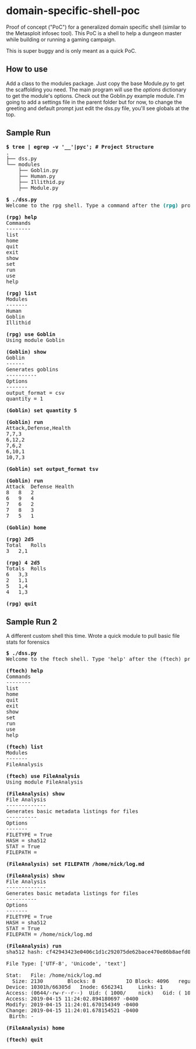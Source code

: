 # domain-specific-shell-poc
Proof of concept ("PoC") for a generalized domain specific shell (similar to the Metasploit infosec tool). This PoC is a shell to help a dungeon master while building or running a gaming campaign.

This is super buggy and is only meant as a quick PoC.

## How to use
Add a class to the modules package. Just copy the base Module.py to get the scaffolding you need. The main program will use the *options* dictionary to get the module's options. Check out the Goblin.py example module. I'm going to add a settings file in the parent folder but for now, to change the greeting and default prompt just edit the dss.py file, you'll see globals at the top.

## Sample Run
<pre>
<strong>$ tree | egrep -v '__'|pyc'; # Project Structure</strong>
.
├── dss.py
└── modules
    ├── Goblin.py
    ├── Human.py
    ├── Illithid.py
    ├── Module.py

<strong>$ ./dss.py</strong>
Welcome to the rpg shell. Type a command after the <span style="color:darkcyan;font-weight:bold;">(rpg)</span> prompt to..do..stuff

<strong>(rpg) help</strong>
Commands
--------
list
home
quit
exit
show
set
run
use
help

<strong>(rpg) list</strong>
Modules
-------
Human
Goblin
Illithid

<strong>(rpg) use Goblin</strong>
Using module Goblin

<strong>(Goblin) show</strong>
Goblin
------
Generates goblins
----------
Options
-------
output_format = csv
quantity = 1

<strong>(Goblin) set quantity 5</strong>

<strong>(Goblin) run</strong>
Attack,Defense,Health
7,7,3
6,12,2
7,6,2
6,10,1
10,7,3

<strong>(Goblin) set output_format tsv</strong>

<strong>(Goblin) run</strong>
Attack	Defense	Health
8	8	2
6	9	4
7	6	2
7	8	3
7	5	1

<strong>(Goblin) home</strong>

<strong>(rpg) 2d5 </strong>
Total	Rolls
3	2,1

<strong>(rpg) 4 2d5</strong>
Totals	Rolls
6	3,3
2	1,1
5	1,4
4	1,3

<strong>(rpg) quit</strong>
</pre>

## Sample Run 2

A different custom shell this time. Wrote a quick module to pull basic file stats for forensics

<pre>
<strong>$ ./dss.py</strong>
Welcome to the ftech shell. Type 'help' after the (ftech) prompt to see a list of commands

<strong>(ftech) help</strong>
Commands
--------
list
home
quit
exit
show
set
run
use
help

<strong>(ftech) list</strong>
Modules
-------
FileAnalysis

<strong>(ftech) use FileAnalysis</strong>
Using module FileAnalysis

<strong>(FileAnalysis) show</strong>
File Analysis
-------------
Generates basic metadata listings for files
----------
Options
-------
FILETYPE = True
HASH = sha512
STAT = True
FILEPATH = 

<strong>(FileAnalysis) set FILEPATH /home/nick/log.md</strong>

<strong>(FileAnalysis) show</strong>
File Analysis
-------------
Generates basic metadata listings for files
----------
Options
-------
FILETYPE = True
HASH = sha512
STAT = True
FILEPATH = /home/nick/log.md

<strong>(FileAnalysis) run</strong>
sha512 hash: cf42943423e0406c1d1c292075de62bace470e86b8aefd0e665dff4103ba94576b506e296f7dde8f8d02c6e46e380b10d58d80e3376226eaddba1d83e6f0fbed

File Type: ['UTF-8', 'Unicode', 'text']

Stat:   File: /home/nick/log.md
  Size: 2130      	Blocks: 8          IO Block: 4096   regular file
Device: 10301h/66305d	Inode: 6562341     Links: 1
Access: (0644/-rw-r--r--)  Uid: ( 1000/    nick)   Gid: ( 1000/    nick)
Access: 2019-04-15 11:24:02.894180697 -0400
Modify: 2019-04-15 11:24:01.670154349 -0400
Change: 2019-04-15 11:24:01.678154521 -0400
 Birth: -

<strong>(FileAnalysis) home</strong>

<strong>(ftech) quit</strong>
</pre>
